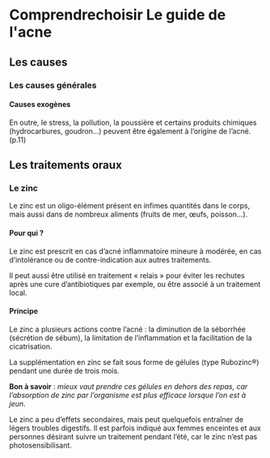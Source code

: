 # Comprendrechoisir Le guide de l'acne

## Les causes
### Les causes générales
#### Causes exogènes

En outre, le stress, la pollution, la poussière et certains produits chimiques (hydrocarbures, goudron...) peuvent être également à l’origine de l’acné. (p.11)

## Les traitements oraux
### Le zinc

Le zinc est un oligo-élément présent en infimes quantités dans le corps, mais aussi dans de nombreux aliments (fruits 
de mer, œufs, poisson...).

#### Pour qui ?

Le zinc est prescrit en cas d’acné inflammatoire mineure à modérée, en cas d’intolérance ou de contre-indication aux autres
traitements. 

Il peut aussi être utilisé en traitement « relais » pour éviter les rechutes après une cure d’antibiotiques par exemple, ou être associé à un traitement local.

#### Principe

Le zinc a plusieurs actions contre l’acné : la diminution de la séborrhée (sécrétion de sébum), la limitation de l’inflammation et la facilitation de la cicatrisation. 

La supplémentation en zinc se fait sous forme de gélules (type Rubozinc®) pendant une durée de trois mois.

**Bon à savoir**  : *mieux vaut prendre ces gélules en dehors des repas, car l’absorption de zinc par l’organisme est plus efficace lorsque l’on est à jeun*.

Le zinc a peu d’effets secondaires, mais peut quelquefois entraîner de légers troubles digestifs. Il est parfois indiqué aux femmes enceintes et aux personnes désirant suivre un traitement pendant l’été, car le zinc n’est pas photosensibilisant.
